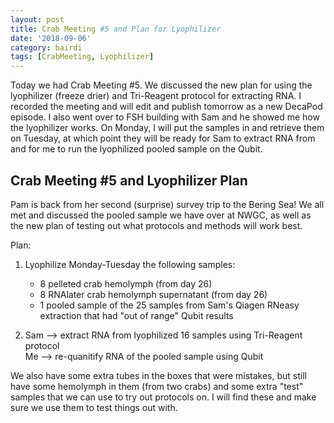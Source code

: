 ```yaml
---
layout: post
title: Crab Meeting #5 and Plan for Lyophilizer
date: '2018-09-06'
category: bairdi
tags: [CrabMeeting, Lyophilizer]
---
```

Today we had Crab Meeting #5. We discussed the new plan for using the lyophilizer (freeze drier) and Tri-Reagent protocol for extracting RNA. I recorded the meeting and will edit and publish tomorrow as a new DecaPod episode. I also went over to FSH building with Sam and he showed me how the lyophilizer works. On Monday, I will put the samples in and retrieve them on Tuesday, at which point they will be ready for Sam to extract RNA from and for me to run the lyophilized pooled sample on the Qubit.

## Crab Meeting #5 and Lyophilizer Plan
Pam is back from her second (surprise) survey trip to the Bering Sea! We all met and discussed the pooled sample we have over at NWGC, as well as the new plan of testing out what protocols and methods will work best. 

Plan:    
1. Lyophilize Monday-Tuesday the following samples:     
      - 8 pelleted crab hemolymph (from day 26)
      - 8 RNAlater crab hemolymph supernatant (from day 26)
      - 1 pooled sample of the 25 samples from Sam's Qiagen RNeasy extraction that had "out of range" Qubit results       


2. Sam --> extract RNA from lyophilized 16 samples using Tri-Reagent protocol         
   Me --> re-quanitify RNA of the pooled sample using Qubit
   
We also have some extra tubes in the boxes that were mistakes, but still have some hemolymph in them (from two crabs) and some extra "test" samples that we can use to try out protocols on. I will find these and make sure we use them to test things out with. 

